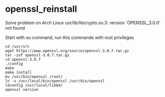 # openssl_reinstall
Solve problem on Arch Linux usr/lib/libcrypto.so.3: version `OPENSSL_3.0.0' not found 

Start with su command, run this commands with root privileges

```
cd /usr/src
wget https://www.openssl.org/source/openssl-3.0.7.tar.gz
tar -zxf openssl-3.0.7.tar.gz
cd openssl-3.0.7
./config
make
make install
mv /usr/bin/openssl /root/
ln -s /usr/local/bin/openssl /usr/bin/openssl
ldconfig /usr/local/lib64/
openssl version
```
